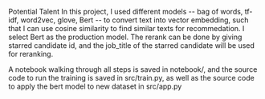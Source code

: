 Potential Talent
In this project, I used different models -- bag of words, tf-idf, word2vec, glove, Bert -- to convert text into vector embedding, such that I can use cosine similarity to find similar texts for recommedation. I select Bert as the production model. The rerank can be done by giving starred candidate id, and the job_title of the starred candidate will be used for reranking.

A notebook walking through all steps is saved in notebook/, and the source code to run the training is saved in src/train.py, as well as the source code to apply the bert model to new dataset in src/app.py
